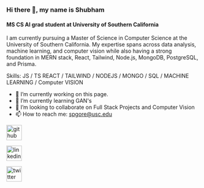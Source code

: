 ### Hi there 👋, my name is Shubham
#### MS CS AI grad student at University of Southern California
I am currently pursuing a Master of Science in Computer Science at the University of Southern California. My expertise spans across data analysis, machine learning, and computer vision while also having a strong foundation in MERN stack, React, Tailwind, Node.js, MongoDB, PostgreSQL, and Prisma.

Skills: JS /  TS  REACT / TAILWIND / NODEJS / MONGO / SQL / MACHINE LEARNING / Computer VISION

- 🔭 I’m currently working on this page. 
- 🌱 I’m currently learning GAN's 
- 👯 I’m looking to collaborate on Full Stack Projects and Computer Vision 
- 📫 How to reach me: spgore@usc.edu 


[<img src='https://cdn.jsdelivr.net/npm/simple-icons@3.0.1/icons/github.svg' alt='github' height='40'>](https://github.com/shubhamgore2468) 

[<img src='https://cdn.jsdelivr.net/npm/simple-icons@3.0.1/icons/linkedin.svg' alt='linkedin' height='40'>](https://www.linkedin.com/in/https://www.linkedin.com/in/shubham-gore-b36612118//) 

[<img src='https://cdn.jsdelivr.net/npm/simple-icons@3.0.1/icons/twitter.svg' alt='twitter' height='40'>](https://twitter.com/https://x.com/goreshubham1821)  


